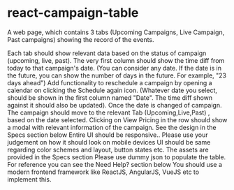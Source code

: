 # react-campaign-table
A web page, which contains 3 tabs (Upcoming Campaigns, Live Campaign, Past campaigns) showing the record of the events.


Each tab should show relevant data based on the status of campaign (upcoming, live, past).
The very first column should show the time diff from today to that campaign's date. (You can consider any date. If the date is in the future, you can show the number of days in the future. For example, "23 days ahead")
Add functionality to reschedule a campaign by opening a calendar on clicking the Schedule again icon. (Whatever date you select, should be shown in the first column named "Date". The time diff shown against it should also be updated).
Once the date is changed of campaign. The campaign should move to the relevant Tab (Upcoming,Live,Past) , based on the date selected.
Clicking on View Pricing in the row should show a modal with relevant information of the campaign. See the design in the Specs section below
Entire UI should be responsive.. Please use your judgement on how it should look on mobile devices
UI should be same regarding color schemes and layout, button states etc. The assets are provided in the Specs section
Please use dummy json to populate the table. For reference you can see the Need Help? section below
You should use a modern frontend framework like ReactJS, AngularJS, VueJS etc to implement this.
